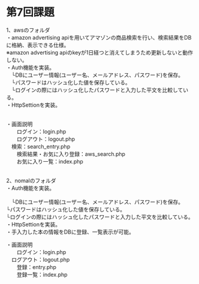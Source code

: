 # 第7回課題


1、awsのフォルダ<br> 
・amazon advertising apiを用いてアマゾンの商品検索を行い、検索結果をDBに格納、表示できる仕様。<br> 
  ※amazon advertising apiのkeyが1日経つと消えてしまうため更新しないと動作しない。<br> 
・Auth機能を実装。<br>
　└DBにユーザー情報(ユーザー名、メールアドレス、パスワード)を保存。<br> 
　└パスワードはハッシュ化した値を保存している。<br> 
　└ログインの際にはハッシュ化したパスワードと入力した平文を比較している。<br> 
・HttpSettionを実装。<br> <br>

・画面説明<br>
　　ログイン：login.php<br>
　　ログアウト：logout.php<br>
  　検索：search_entry.php<br>
　　検索結果・お気に入り登録：aws_search.php<br>
　　お気に入り一覧：index.php<br> <br>

2、nomalのフォルダ<br>
・Auth機能を実装。<br> <br>
　└DBにユーザー情報(ユーザー名、メールアドレス、パスワード)を保存。<br>
  └パスワードはハッシュ化した値を保存している。<br>
  └ログインの際にはハッシュ化したパスワードと入力した平文を比較している。<br>
・HttpSettionを実装。<br>
・手入力した本の情報をDBに登録、一覧表示が可能。<br>

・画面説明<br>
　　ログイン：login.php<br>
  　ログアウト：logout.php<br>
　　登録：entry.php<br>
　　登録一覧：index.php<br>
